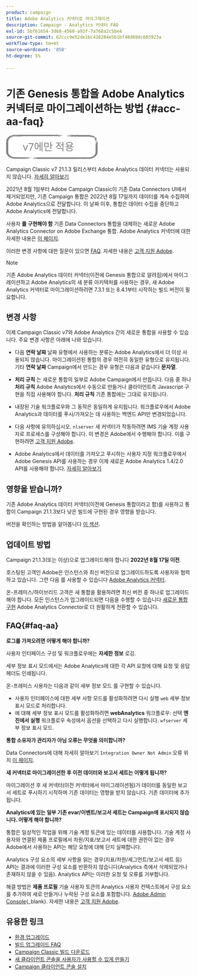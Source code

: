 ```yaml
---
product: campaign
title: Adobe Analytics 커넥터로 마이그레이션
description: Campaign - Analytics 커넥터 FAQ
exl-id: 5bf61654-3d68-4560-a93f-7a768a2c5be4
source-git-commit: 62ccc9e52de1bc416284e5b1bf48d69dc603923a
workflow-type: tm+mt
source-wordcount: '858'
ht-degree: 5%

---
```


# 기존 Genesis 통합을 Adobe Analytics 커넥터로 마이그레이션하는 방법 {#acc-aa-faq}

![](../../assets/v7-only.svg)

Campaign Classic v7 21.1.3 릴리스부터 Adobe Analytics 데이터 커넥터는 사용되지 않습니다. [자세히 알아보기](https://experienceleague.adobe.com/docs/analytics/import/dataconnectors/data-connectors-eol.html)

2021년 8월 1일부터 Adobe Campaign Classic이 기존 Data Connectors UI에서 제거되었지만, 기존 Campaign 통합은 2022년 8월 17일까지 데이터를 계속 수집하여 Adobe Analytics으로 전달합니다. 이 날짜 이후, 통합은 데이터 수집을 중단하고 Adobe Analytics에 전달합니다.

사용자 **를 구현해야 함** 기존 Data Connectors 통합을 대체하는 새로운 Adobe Analytics Connector on Adobe Exchange 통합. Adobe Analytics 커넥터에 대한 자세한 내용은 [이 페이지](../../platform/using/adobe-analytics-connector.md).

이러한 변경 사항에 대한 질문이 있으면 [FAQ](#faq-aa). 자세한 내용은 [고객 지원 Adobe](https://helpx.adobe.com/kr/enterprise/admin-guide.html/enterprise/using/support-for-experience-cloud.ug.html).

>[!NOTE]
>
>기존 Adobe Analytics 데이터 커넥터(이전에 Genesis 통합으로 알려짐)에서 마이그레이션하고 Adobe Analytics의 새 분류 아키텍처를 사용하는 경우, 새 Adobe Analytics 커넥터로 마이그레이션하려면 7.3.1 또는 8.4.1부터 시작하는 빌드 버전이 필요합니다.

## 변경 사항

이제 Campaign Classic v7와 Adobe Analytics 간의 새로운 통합을 사용할 수 있습니다. 주요 변경 사항은 아래에 나와 있습니다.

* 다음 **연락 날짜** 날짜 유형에서 사용하는 분류는 Adobe Analytics에서 더 이상 사용되지 않습니다. 마이그레이션된 통합의 경우 여전히 동일한 유형으로 유지됩니다. 기타 **연락 날짜** Campaign에서 만드는 경우 유형은 다음과 같습니다 **문자열**.

* **처리 규칙** 는 새로운 통합의 일부로 Adobe Campaign에서 만듭니다. 다음 중 하나 **처리 규칙** Adobe Analytics에서 수동으로 만들거나 클라이언트측 Javascript 구현을 직접 사용해야 합니다. **처리 규칙** 기존 통합에는 그대로 유지됩니다.

* 내장된 기술 워크플로우와 그 동작은 동일하게 유지됩니다. 워크플로우에서 Adobe Analytics과 데이터를 푸시/가져오는 데 사용하는 백엔드 API만 변경되었습니다.

* 다음 사항에 유의하십시오. `nlserver` 새 커넥터가 작동하려면 IMS 기술 계정 사용자로 프로세스를 구성해야 합니다. 이 변경은 Adobe에서 수행해야 합니다. 이를 구현하려면 [고객 지원 Adobe](https://helpx.adobe.com/kr/enterprise/admin-guide.html/enterprise/using/support-for-experience-cloud.ug.html).

* Adobe Analytics에서 데이터를 가져오고 푸시하는 사용자 지정 워크플로우에서 Adobe Genesis API를 사용하는 경우 이제 새로운 Adobe Analytics 1.4/2.0 API를 사용해야 합니다. [자세히 알아보기](https://adobeexchangeec.zendesk.com/hc/en-us/articles/360047148832-Replacements-for-Data-Connector-API-calls)

## 영향을 받습니까?

기존 Adobe Analytics 데이터 커넥터(이전에 Genesis 통합이라고 함)를 사용하고 통합이 Campaign 21.1.3보다 낮은 빌드에 구현된 경우 영향을 받습니다.

버전을 확인하는 방법을 알아봅니다 [이 섹션](../../platform/using/launching-adobe-campaign.md#getting-your-campaign-version).

## 업데이트 방법

Campaign 21.1.3(또는 이상)으로 업그레이드해야 합니다 **2022년 8월 17일 이전**.

호스팅된 고객인 Adobe은 인스턴스와 최신 버전으로 업그레이드하도록 사용자와 협력하고 있습니다. 그런 다음 를 사용할 수 있습니다 [Adobe Analytics 커넥터](../../platform/using/adobe-analytics-connector.md).

온-프레미스/하이브리드 고객은 새 통합을 활용하려면 최신 버전 중 하나로 업그레이드해야 합니다.
모든 인스턴스가 업그레이드되면 다음을 수행할 수 있습니다 [새로운 통합 구현](../../platform/using/adobe-analytics-provisioning.md) Adobe Analytics Connector로 더 원활하게 전환할 수 있습니다.

## FAQ{#faq-aa}

**로그를 가져오려면 어떻게 해야 합니까?**

사용자 인터페이스 구성 및 워크플로우에는 **자세한 정보** 로깅.

세부 정보 표시 모드에서는 Adobe Analytics에 대한 각 API 요청에 대해 요청 및 응답 헤더도 인쇄됩니다.

온-프레미스 사용자는 다음과 같이 세부 정보 모드 를 구현할 수 있습니다.

* 사용자 인터페이스에 대한 세부 사항 모드를 활성화하려면 다시 실행 `web` 세부 정보 표시 모드로 처리합니다.
* 에 대해 세부 정보 표시 모드를 활성화하려면 **webAnalytics** 워크플로우: 선택 **엔진에서 실행** 워크플로우 속성에서 옵션을 선택하고 다시 실행합니다. `wfserver` 세부 정보 표시 모드.

**통합 소유자가 관리자가 아님 오류는 무엇을 의미합니까?**

Data Connectors에 대해 자세히 알아보기 `Integration Owner Not Admin` 오류 위치 [이 페이지](https://adobeexchangeec.zendesk.com/hc/en-us/articles/360035167932-Adobe-Analytics-Data-Connectors-Integration-Owner-Not-Admin-Error).

**새 커넥터로 마이그레이션한 후 이전 데이터와 보고서 세트는 어떻게 됩니까?**

마이그레이션 후 새 커넥터(이전 커넥터에서 마이그레이션됨)가 데이터를 동일한 보고서 세트로 푸시하기 시작하며 기존 데이터는 영향을 받지 않습니다. 기존 데이터에 추가됩니다.

**Analytics에 있는 일부 기존 evar/이벤트/보고서 세트는 Campaign에 표시되지 않습니다. 어떻게 해야 합니까?**

통합은 일상적인 작업을 위해 기술 계정 토큰에 있는 데이터를 사용합니다. 기술 계정 사용자와 연결된 제품 프로필에서 차원/지표/보고서 세트에 대한 권한이 없는 경우 Adobe에서 사용하는 API는 해당 요청에 대해 단지 실패합니다.

Analytics 구성 요소의 세부 사항을 읽는 경우(지표/차원/세그먼트/보고서 세트 등) API는 결과에 이러한 구성 요소를 반환하지 않습니다(Analytics 측에서 삭제되었거나 존재하지 않을 수 있음). Analytics API는 이러한 요청 및 오류를 거부합니다.

해결 방법은 **제품 프로필** 기술 사용자 토큰의 Analytics 사용자 컨텍스트에서 구성 요소를 추가하여 새로 만들거나 누락된 구성 요소를 포함합니다. [Adobe Admin Console](https://adminconsole.adobe.com/){_blank}. 자세한 내용은 [고객 지원 Adobe](https://helpx.adobe.com/kr/enterprise/admin-guide.html/enterprise/using/support-for-experience-cloud.ug.html).

## 유용한 링크

* [환경 업그레이드](../../production/using/build-upgrade.md)
* [빌드 업그레이드 FAQ](../../platform/using/faq-build-upgrade.md)
* [Campaign Classic 빌드 다운로드](https://experience.adobe.com/#/downloads/content/software-distribution/ko/campaign.html)
* [새 클라이언트 콘솔을 사용자가 사용할 수 있게 만들기](../../installation/using/client-console-availability-for-windows.md)
* [Campaign 클라이언트 콘솔 설치](../../installation/using/installing-the-client-console.md)
